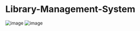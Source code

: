 # Library-Management-System
![image](https://user-images.githubusercontent.com/64537788/127762148-e92cf236-7b10-4a1b-b737-c1318f8cdab6.png)
![image](https://user-images.githubusercontent.com/64537788/127762176-4d9af1ca-5ad5-4286-b356-26baa9a478d2.png)

